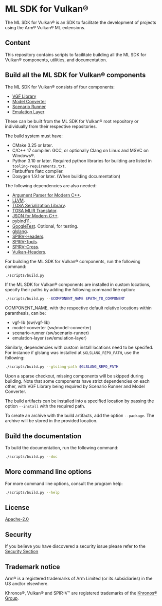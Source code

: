 # ML SDK for Vulkan®

The ML SDK for Vulkan® is an SDK to facilitate the development of projects
using the Arm® Vulkan® ML extensions.

## Content

This repository contains scripts to facilitate building all the ML SDK for
Vulkan® components, utilities, and documentation.

## Build all the ML SDK for Vulkan® components

The ML SDK for Vulkan® consists of four components:

- [VGF Library](https://github.com/arm/ai-ml-sdk-vgf-library)
- [Model Converter](https://github.com/arm/ai-ml-sdk-model-converter)
- [Scenario Runner](https://github.com/arm/ai-ml-sdk-scenario-runner)
- [Emulation Layer](https://github.com/arm/ai-ml-emulation-layer-for-vulkan)

These can be built from the ML SDK for Vulkan® root repository or individually
from their respective repositories.

The build system must have:

- CMake 3.25 or later.
- C/C++ 17 compiler: GCC, or optionally Clang on Linux and MSVC on Windows®.
- Python 3.10 or later. Required python libraries for building are listed in
  `tooling-requirements.txt`.
- Flatbuffers flatc compiler.
- Doxygen 1.9.1 or later. (When building documentation)

The following dependencies are also needed:

- [Argument Parser for Modern C++](https://github.com/p-ranav/argparse).
- [LLVM](https://github.com/llvm/llvm-project).
- [TOSA Serialization Library](https://review.mlplatform.org/plugins/gitiles/tosa/serialization_lib).
- [TOSA MLIR Translator](https://review.mlplatform.org/plugins/gitiles/tosa/tosa_mlir_translator).
- [JSON for Modern C++](https://github.com/nlohmann/json).
- [pybind11](https://github.com/pybind/pybind11).
- [GoogleTest](https://github.com/google/googletest). Optional, for testing.
- [glslang](https://github.com/KhronosGroup/glslang).
- [SPIRV-Headers](https://github.com/KhronosGroup/SPIRV-Headers).
- [SPIRV-Tools](https://github.com/KhronosGroup/SPIRV-Tools).
- [SPIRV-Cross](https://github.com/KhronosGroup/SPIRV-Cross).
- [Vulkan-Headers](https://github.com/KhronosGroup/Vulkan-Headers).

For building the ML SDK for Vulkan® components, run the following command:

```bash
./scripts/build.py
```

If the ML SDK for Vulkan® components are installed in custom locations, specify
their paths by adding the following command line option:

```bash
./scripts/build.py --$COMPONENT_NAME $PATH_TO_COMPONENT
```

COMPONENT_NAME, with the respective default relative locations within
paranthesis, can be:

- vgf-lib (sw/vgf-lib)
- model-converter (sw/model-converter)
- scenario-runner (sw/scenario-runner)
- emulation-layer (sw/emulation-layer)

Similarly, dependencies with custom install locations need to be specifed. For
instance if glslang was installed at `$GLSLANG_REPO_PATH`, use the following:

```bash
./scripts/build.py --glslang-path $GLSLANG_REPO_PATH
```

Upon a sparse checkout, missing components will be skipped during building. Note
that some components have strict dependencies on each other, with VGF Library
being required by Scenario Runner and Model Converter.

The build artifacts can be installed into a specified location by passing the
option `--install` with the required path.

To create an archive with the build artifacts, add the option `--package`. The
archive will be stored in the provided location.

## Build the documentation

To build the documentation, run the following command:

```bash
./scripts/build.py --doc
```

## More command line options

For more command line options, consult the program help:

```bash
./scripts/build.py --help
```

## License

[Apache-2.0](LICENSES/Apache-2.0.txt)

## Security

If you believe you have discovered a security issue please refer to the
[Security Section](SECURITY.md)

## Trademark notice

Arm® is a registered trademarks of Arm Limited (or its subsidiaries) in the US
and/or elsewhere.

Khronos®, Vulkan® and SPIR-V™ are registered trademarks of the
[Khronos® Group](https://www.khronos.org/legal/trademarks).
